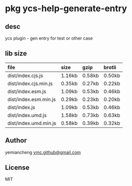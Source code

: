 # pkg ycs-help-generate-entry

## desc
ycs plugin - gen entry for test or other case

## lib size  
file | size | gzip | brotli
:---- | :---- | :---- | :----
dist/index.cjs.js | 1.16kb | 0.58kb | 0.50kb
dist/index.cjs.min.js | 0.35kb | 0.27kb | 0.22kb
dist/index.esm.js | 1.09kb | 0.53kb | 0.46kb
dist/index.esm.min.js | 0.29kb | 0.23kb | 0.20kb
dist/index.js | 1.09kb | 0.53kb | 0.46kb
dist/index.umd.js | 1.58kb | 0.73kb | 0.63kb
dist/index.umd.min.js | 0.58kb | 0.39kb | 0.32kb

## Author
yemiancheng <ymc.github@gmail.com>

## License
MIT